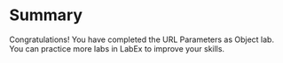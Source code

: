 # Summary

Congratulations! You have completed the URL Parameters as Object lab. You can practice more labs in LabEx to improve your skills.
